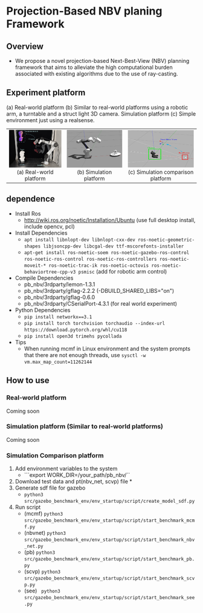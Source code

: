 # Projection-Based NBV planing Framework

## Overview
* We propose a novel projection-based Next-Best-View (NBV) planning framework that aims to alleviate the high computational burden associated with existing algorithms due to the use of ray-casting.

## Experiment platform
 (a) Real-world platform
 (b) Similar to real-world platforms using a robotic arm, a turntable and a struct light 3D camera.
Simulation platform 
 (c) Simple environment just using a realsense.
<table>
    <tr>
        <td ><center><img src="./imgs/Experimental_platform.png" width=200 height=100> (a) Real-world platform </center></td>
        <td ><center><img src="./imgs/Simulation_environment.png"  width=200 height=100> (b) Simulation platform </center></td>
        <td ><center><img src="./imgs/Simulation_Comparison_platform.png"  width=200 height=100> (c) Simulation comparison platform</center></td>
    </tr>
</table>

## dependence
* Install Ros
    * http://wiki.ros.org/noetic/Installation/Ubuntu (use full desktop install, include opencv, pcl)
* Install Dependencies
    * ```apt install libnlopt-dev libnlopt-cxx-dev ros-noetic-geometric-shapes libjsoncpp-dev libcgal-dev ttf-mscorefonts-installer```
    * ```apt-get install ros-noetic-soem ros-noetic-gazebo-ros-control ros-noetic-ros-control ros-noetic-ros-controllers ros-noetic-moveit-* ros-noetic-trac-ik ros-noetic-octovis ros-noetic-behaviortree-cpp-v3 psmisc``` (add for robotic arm control) 
* Compile Dependencies
    * pb_nbv/3rdparty/lemon-1.3.1
    * pb_nbv/3rdparty/gflag-2.2.2 (-DBUILD_SHARED_LIBS="on")
    * pb_nbv/3rdparty/gflag-0.6.0 
    * pb_nbv/3rdparty/CSerialPort-4.3.1 (for real world experiment)
* Python Dependencies
    * ```pip install networkx==3.1```
    * ```pip install torch torchvision torchaudio --index-url https://download.pytorch.org/whl/cu118```
    * ```pip install open3d trimehs pycollada```
* Tips
    * When running mcmf in Linux environment and the system prompts that there are not enough threads, use ```sysctl -w vm.max_map_count=11262144```

## How to use

### Real-world platform

Coming soon

### Simulation platform (Similar to real-world platforms)

Coming soon

### Simulation Comparison platform 

1. Add environment variables to the system
    * ```export WORK_DIR=/your_path/pb_nbv/``
2. Download test data and pt(nbv_net, scvp) file
    * 
3. Generate sdf file for gazebo
    * ```python3 src/gazebo_benchmark_env/env_startup/script/create_model_sdf.py```
4. Run script
    * (mcmf) ```python3 src/gazebo_benchmark_env/env_startup/script/start_benchmark_mcmf.py``` 
    * (nbvnet) ```python3 src/gazebo_benchmark_env/env_startup/script/start_benchmark_nbv_net.py```
    * (pb) ```python3 src/gazebo_benchmark_env/env_startup/script/start_benchmark_pb.py```
    * (scvp) ```python3 src/gazebo_benchmark_env/env_startup/script/start_benchmark_scvp.py```
    * (see) ``` python3 src/gazebo_benchmark_env/env_startup/script/start_benchmark_see.py```

    